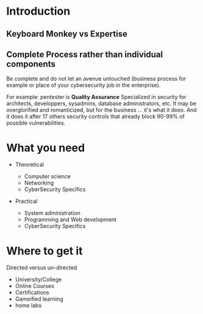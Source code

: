# Introduction

## Keyboard Monkey vs Expertise

## Complete Process rather than individual components
Be complete and do not let an avenue untouched (business process for example or place of your cybersecurity job in the enterprise).

For example: pentester is **Quality Assurance** Specialized in security for architects, developpers, sysadmins, database administrators, etc. It may be overglorified and romanticized, but for the business ... it's what it does. And it does it after 17 others security controls that already block 90-99% of possible vulnerabilities.

# What you need

- Theoretical
  - Computer science
  - Networking 
  - CyberSecurity Specifics

- Practical
  - System administration
  - Programming and Web development
  - CyberSecurity Specifics

# Where to get it

Directed versus un-directed

- University/College
- Online Courses
- Certifications
- Gameified learning
- home labs
